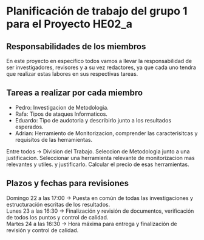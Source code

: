 # Planificación de trabajo del grupo 1 para el Proyecto HE02_a

## Responsabilidades de los miembros
En este proyecto en especifico todos vamos a llevar la responsabilidad de ser investigadores, revisores y a su vez redactores, ya que cada uno tendra que realizar 
estas labores en sus respectivas tareas.

## Tareas a realizar por cada miembro  
- Pedro: Investigacion de Metodologia.
- Rafa: Tipos de ataques Informaticos.
- Eduardo: Tipo de audotoria y describirlo junto a los resultados esperados.
- Adrian: Herramiento de Monitorizacion, comprender las caracterisitcas y requisitos de las herramientas.

Entre todos -> Division del Trabajo. Seleccion de Metodologia junto a una justificacion. Seleccionar una herramienta relevante de monitorizacion mas relevantes y utiles. y justificarlo. Calcular el precio de esas herramientas.

## Plazos y fechas para revisiones  

Domingo 22 a las 17:00 -> Puesta en común de todas las investigaciones y estructuración escritas de los resultados.    
Lunes 23 a las 16:30 -> Finalización y revisión de documentos, verificación de todos los puntos y control de calidad.    
Martes 24 a las 16:30 -> Hora máxima para entrega y finalización de revisión y control de calidad.    
